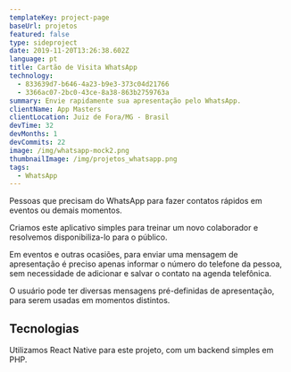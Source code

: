 ```yaml
---
templateKey: project-page
baseUrl: projetos
featured: false
type: sideproject
date: 2019-11-20T13:26:38.602Z
language: pt
title: Cartão de Visita WhatsApp
technology:
  - 833639d7-b646-4a23-b9e3-373c04d21766
  - 3366ac07-2bc0-43ce-8a38-863b2759763a
summary: Envie rapidamente sua apresentação pelo WhatsApp.
clientName: App Masters
clientLocation: Juiz de Fora/MG - Brasil
devTime: 32
devMonths: 1
devCommits: 22
image: /img/whatsapp-mock2.png
thumbnailImage: /img/projetos_whatsapp.png
tags:
  - WhatsApp
---
```

Pessoas que precisam do WhatsApp para fazer contatos rápidos em eventos ou demais momentos.

Criamos este aplicativo simples para treinar um novo colaborador e resolvemos disponibiliza-lo para o público.

Em eventos e outras ocasiões, para enviar uma mensagem de apresentação é preciso apenas informar o número do telefone da pessoa, sem necessidade de adicionar e salvar o contato na agenda telefônica.

O usuário pode ter diversas mensagens pré-definidas de apresentação, para serem usadas em momentos distintos.

## Tecnologias

Utilizamos React Native para este projeto, com um backend simples em PHP.
